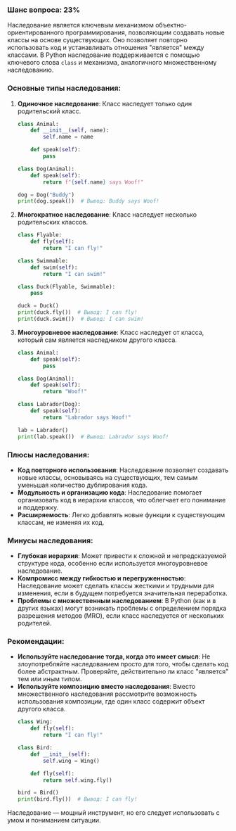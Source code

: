 ### Шанс вопроса: 23%

Наследование является ключевым механизмом объектно-ориентированного программирования, позволяющим создавать новые классы на основе существующих. Оно позволяет повторно использовать код и устанавливать отношения "является" между классами. В Python наследование поддерживается с помощью ключевого слова `class` и механизма, аналогичного множественному наследованию.

### Основные типы наследования:
1. **Одиночное наследование**: Класс наследует только один родительский класс.
    ```python
    class Animal:
        def __init__(self, name):
            self.name = name

        def speak(self):
            pass

    class Dog(Animal):
        def speak(self):
            return f"{self.name} says Woof!"

    dog = Dog("Buddy")
    print(dog.speak())  # Вывод: Buddy says Woof!
    ```

2. **Многократное наследование**: Класс наследует несколько родительских классов.
    ```python
    class Flyable:
        def fly(self):
            return "I can fly!"

    class Swimmable:
        def swim(self):
            return "I can swim!"

    class Duck(Flyable, Swimmable):
        pass

    duck = Duck()
    print(duck.fly())  # Вывод: I can fly!
    print(duck.swim())  # Вывод: I can swim!
    ```

3. **Многоуровневое наследование**: Класс наследует от класса, который сам является наследником другого класса.
    ```python
    class Animal:
        def speak(self):
            pass

    class Dog(Animal):
        def speak(self):
            return "Woof!"

    class Labrador(Dog):
        def speak(self):
            return "Labrador says Woof!"

    lab = Labrador()
    print(lab.speak())  # Вывод: Labrador says Woof!
    ```

### Плюсы наследования:
- **Код повторного использования**: Наследование позволяет создавать новые классы, основываясь на существующих, тем самым уменьшая количество дублирования кода.
- **Модульность и организацию кода**: Наследование помогает организовать код в иерархии классов, что облегчает его понимание и поддержку.
- **Расширяемость**: Легко добавлять новые функции к существующим классам, не изменяя их код.

### Минусы наследования:
- **Глубокая иерархия**: Может привести к сложной и непредсказуемой структуре кода, особенно если используется многоуровневое наследование.
- **Компромисс между гибкостью и перегруженностью**: Наследование может сделать классы жесткими и трудными для изменения, если в будущем потребуется значительная переработка.
- **Проблемы с множественным наследованием**: В Python (как и в других языках) могут возникать проблемы с определением порядка разрешения методов (MRO), если класс наследуется от нескольких родителей.

### Рекомендации:
- **Используйте наследование тогда, когда это имеет смысл**: Не злоупотребляйте наследованием просто для того, чтобы сделать код более абстрактным. Проверяйте, действительно ли класс "является" тем или иным типом.
- **Используйте композицию вместо наследования**: Вместо множественного наследования рассмотрите возможность использования композиции, где один класс содержит объект другого класса.
    ```python
    class Wing:
        def fly(self):
            return "I can fly!"

    class Bird:
        def __init__(self):
            self.wing = Wing()

        def fly(self):
            return self.wing.fly()

    bird = Bird()
    print(bird.fly())  # Вывод: I can fly!
    ```

Наследование — мощный инструмент, но его следует использовать с умом и пониманием ситуации.